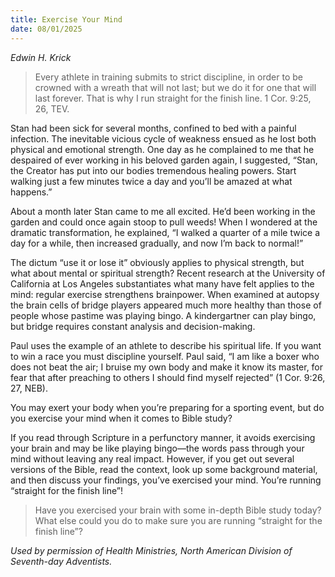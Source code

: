 ```yaml
---
title: Exercise Your Mind
date: 08/01/2025
---
```


_Edwin H. Krick_

> <p></p>
> Every athlete in training submits to strict discipline, in order to be crowned with a wreath that will not last; but we do it for one that will last forever. That is why I run straight for the finish line. 1 Cor. 9:25, 26, TEV.

Stan had been sick for several months, confined to bed with a painful infection. The inevitable vicious cycle of weakness ensued as he lost both physical and emotional strength. One day as he complained to me that he despaired of ever working in his beloved garden again, I suggested, “Stan, the Creator has put into our bodies tremendous healing powers. Start walking just a few minutes twice a day and you’ll be amazed at what happens.”

About a month later Stan came to me all excited. He’d been working in the garden and could once again stoop to pull weeds! When I wondered at the dramatic transformation, he explained, “I walked a quarter of a mile twice a day for a while, then increased gradually, and now I’m back to normal!”

The dictum “use it or lose it” obviously applies to physical strength, but what about mental or spiritual strength? Recent research at the University of California at Los Angeles substantiates what many have felt applies to the mind: regular exercise strengthens brainpower. When examined at autopsy the brain cells of bridge players appeared much more healthy than those of people whose pastime was playing bingo. A kindergartner can play bingo, but bridge requires constant analysis and decision-making.

Paul uses the example of an athlete to describe his spiritual life. If you want to win a race you must discipline yourself. Paul said, “I am like a boxer who does not beat the air; I bruise my own body and make it know its master, for fear that after preaching to others I should find myself rejected” (1 Cor. 9:26, 27, NEB).

You may exert your body when you’re preparing for a sporting event, but do you exercise your mind when it comes to Bible study?

If you read through Scripture in a perfunctory manner, it avoids exercising your brain and may be like playing bingo—the words pass through your mind without leaving any real impact. However, if you get out several versions of the Bible, read the context, look up some background material, and then discuss your findings, you’ve exercised your mind. You’re running “straight for the finish line”!

> <callout></callout>
> Have you exercised your brain with some in-depth Bible study today? What else could you do to make sure you are running “straight for the finish line”?

_Used by permission of Health Ministries, North American Division of Seventh-day Adventists._
